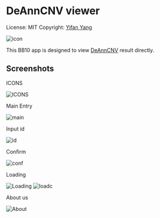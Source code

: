 # DeAnnCNV viewer
License: MIT
Copyright: [Yifan Yang](mailto:yifan.yang@uky.edu)

![icon](./icon.png)

This BB10 app is designed to view [DeAnnCNV](http://mcg.ustc.edu.cn/db/cnv/) result directly.

## Screenshots
ICONS

![ICONS](./images/ICON.png)

Main Entry

![main](./images/main.png)

Input id

![id](./images/query.png)

Confirm

![conf](./images/queryconfirm.png)

Loading

![Loading](./images/load.png) ![loadc](./images/loadc.png)

About us

![About](./images/aboutus.png)



